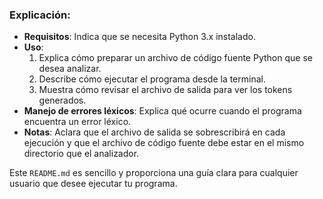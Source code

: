 
### Explicación:

- **Requisitos**: Indica que se necesita Python 3.x instalado.
- **Uso**:
  1. Explica cómo preparar un archivo de código fuente Python que se desea analizar.
  2. Describe cómo ejecutar el programa desde la terminal.
  3. Muestra cómo revisar el archivo de salida para ver los tokens generados.
- **Manejo de errores léxicos**: Explica qué ocurre cuando el programa encuentra un error léxico.
- **Notas**: Aclara que el archivo de salida se sobrescribirá en cada ejecución y que el archivo de código fuente debe estar en el mismo directorio que el analizador.

Este `README.md` es sencillo y proporciona una guía clara para cualquier usuario que desee ejecutar tu programa.
